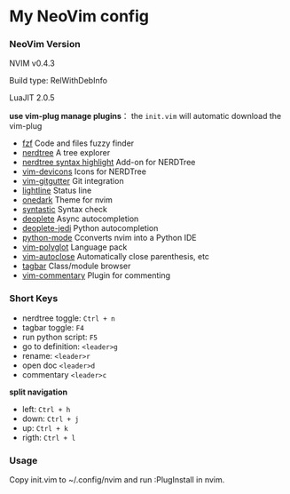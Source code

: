# My NeoVim config

### NeoVim Version
NVIM v0.4.3

Build type: RelWithDebInfo 

LuaJIT 2.0.5

**use vim-plug manage plugins**： the `init.vim` will automatic download the vim-plug
- [fzf](https://github.com/junegunn/fzf.vim) Code and files fuzzy finder
- [nerdtree](https://github.com/preservim/nerdtree) A tree explorer
- [nerdtree syntax highlight](https://github.com/tiagofumo/vim-nerdtree-syntax-highlight) Add-on for NERDTree
- [vim-devicons](https://github.com/ryanoasis/vim-devicons) Icons for NERDTree
- [vim-gitgutter](https://github.com/airblade/vim-gitgutter) Git integration
- [lightline](https://github.com/tchyny/lightline.vim) Status line
- [onedark](https://github.com/joshdick/onedark.vim) Theme for nvim
- [syntastic](https://github.com/scrooloose/syntastic) Syntax check
- [deoplete](https://github.com/Shougo/deoplete.nvim) Async autocompletion
- [deoplete-jedi](https://github.com/deoplete-plugins/deoplete-jedi) Python autocompletion
- [python-mode](https://github.com/klen/python-mode) Cconverts nvim into a Python IDE
- [vim-polyglot](https://github.com/sheerun/vim-polyglot) Language pack
- [vim-autoclose](https://github.com/Townk/vim-autoclose) Automatically close parenthesis, etc
- [tagbar](https://github.com/majutsushi/tagbar) Class/module browser
- [vim-commentary](https://github.com/tpope/vim-commentary) Plugin for commenting


### Short Keys

- nerdtree toggle: `Ctrl + n`
- tagbar toggle: `F4`
- run python script: `F5`
- go to definition: `<leader>g`
- rename: `<leader>r`
- open doc `<leader>d`
- commentary `<leader>c`
 
 **split navigation**
 - left: `Ctrl + h`
 - down: `Ctrl + j`
 - up: `Ctrl + k`
 - rigth: `Ctrl + l`
 
### Usage 
Copy init.vim to ~/.config/nvim and run :PlugInstall in nvim.
